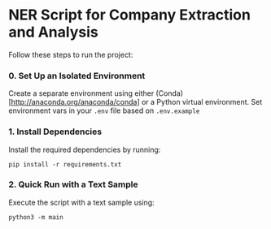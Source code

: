 # NER Script for Company Extraction and Analysis
Follow these steps to run the project:

### 0. Set Up an Isolated Environment
Create a separate environment using either (Conda)[http://anaconda.org/anaconda/conda] or a Python virtual environment.
Set environment vars in your ```.env``` file based on ```.env.example```

### 1. Install Dependencies
Install the required dependencies by running:

```
pip install -r requirements.txt
```

### 2. Quick Run with a Text Sample
Execute the script with a text sample using:

```
python3 -m main
```
